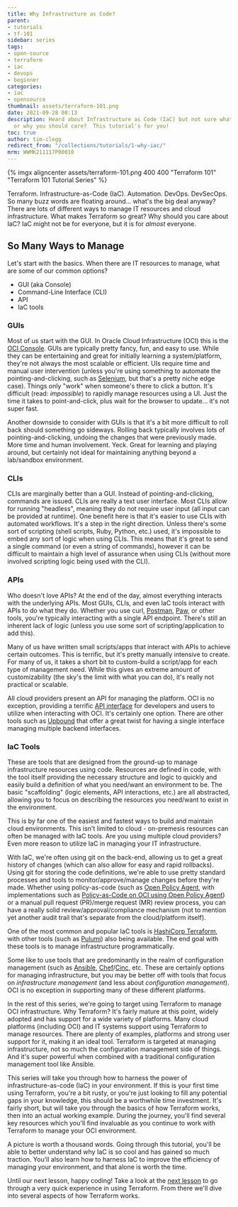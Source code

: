 ```yaml
---
title: Why Infrastructure as Code?
parent:
- tutorials
- tf-101
sidebar: series
tags:
- open-source
- terraform
- iac
- devops
- beginner
categories:
- iac
- opensource
thumbnail: assets/terraform-101.png
date: 2021-09-28 08:13
description: Heard about Infrastructure as Code (IaC) but not sure what it's about
  or why you should care?  This tutorial's for you!
toc: true
author: tim-clegg
redirect_from: "/collections/tutorials/1-why-iac/"
mrm: WWMK211117P00010
---
```

{% imgx aligncenter assets/terraform-101.png 400 400 "Terraform 101" "Terraform 101 Tutorial Series" %}

Terraform.  Infrastructure-as-Code (IaC).  Automation.  DevOps.  DevSecOps.  So many buzz words are floating around... what's the big deal anyway?  There are lots of different ways to manage IT resources and cloud infrastructure.  What makes Terraform so great?  Why should you care about IaC?  IaC might not be for everyone, but it is for *almost* everyone.

## So Many Ways to Manage

Let's start with the basics.  When there are IT resources to manage, what are some of our common options?

* GUI (aka Console)
* Command-Line Interface (CLI)
* API
* IaC tools

### GUIs

Most of us start with the GUI.  In Oracle Cloud Infrastructure (OCI) this is the [OCI Console](https://www.oracle.com/cloud/sign-in.html).  GUIs are typically pretty fancy, fun, and easy to use.  While they can be entertaining and great for initially learning a system/platform, they're not always the most scalable or efficient.  UIs require time and manual user intervention (unless you're using something to automate the pointing-and-clicking, such as [Selenium](https://www.selenium.dev), but that's a pretty niche edge case).  Things only "work" when someone's there to click a button.  It's difficult (read: *impossible*) to rapidly manage resources using a UI.  Just the time it takes to point-and-click, plus wait for the browser to update... it's not super fast.

Another downside to consider with GUIs is that it's a bit more difficult to roll back should something go sideways.  Rolling back typically involves lots of pointing-and-clicking, undoing the changes that were previously made.  More time and human involvement.  Yeck.  Great for learning and playing around, but certainly not ideal for maintaining anything beyond a lab/sandbox environment.

### CLIs

CLIs are marginally better than a GUI.  Instead of pointing-and-clicking, commands are issued.  CLIs are really a text user interface.  Most CLIs allow for running "headless", meaning they do not require user input (all input can be provided at runtime).  One benefit here is that it's easier to use CLIs with automated workflows.  It's a step in the right direction.  Unless there's some sort of scripting (shell scripts, Ruby, Python, etc.) used, it's impossible to embed any sort of logic when using CLIs.  This means that it's great to send a single command (or even a string of commands), however it can be difficult to maintain a high level of assurance when using CLIs (without more involved scripting logic being used with the CLI).

### APIs

Who doesn't love APIs?  At the end of the day, almost everything interacts with the underlying APIs.  Most GUIs, CLIs, and even IaC tools interact with APIs to do what they do.  Whether you use curl, [Postman](https://www.postman.com), [Paw](https://paw.cloud), or other tools, you're typically interacting with a single API endpoint.  There's still an inherent lack of logic (unless you use some sort of scripting/application to add this).

Many of us have written small scripts/apps that interact with APIs to achieve certain outcomes.  This is terrific, but it's pretty manually intensive to create.  For many of us, it takes a short bit to custom-build a script/app for each type of management need.  While this gives an extreme amount of customizability (the sky's the limit with what you can do), it's really not practical or scalable.

All cloud providers present an API for managing the platform.  OCI is no exception, providing a terrific [API interface](https://docs.oracle.com/en-us/iaas/api/) for developers and users to utilize when interacting with OCI.  It's certainly one option.  There are other tools such as [Upbound](https://www.upbound.io) that offer a great twist for having a single interface managing multiple backend interfaces.

### IaC Tools

These are tools that are designed from the ground-up to manage infrastructure resources using code.  Resources are defined in code, with the tool itself providing the necessary structure and logic to quickly and easily build a definition of what you need/want an environment to be.  The basic "scaffolding" (logic elements, API interactions, etc.) are all abstracted, allowing you to focus on describing the resources you need/want to exist in the environment.

This is by far one of the easiest and fastest ways to build and maintain cloud environments.  This isn't limited to cloud - on-premesis resources can often be managed with IaC tools.  Are you using multiple cloud providers?  Even more reason to utilize IaC in managing your IT infrastructure.

With IaC, we're often using git on the back-end, allowing us to get a great history of changes (which can also allow for easy and rapid rollbacks).  Using git for storing the code definitions, we're able to use pretty standard processes and tools to monitor/approve/manage changes before they're made.  Whether using policy-as-code (such as [Open Policy Agent](https://www.openpolicyagent.org), with implementations such as [Policy-as-Code on OCI using Open Policy Agent](https://github.com/oracle-devrel/oci-pac-opa)) or a manual pull request (PR)/merge request (MR) review process, you can have a really solid review/approval/compliance mechanism (not to mention yet another audit trail that's separate from the cloud/platform itself).

One of the most common and popular IaC tools is [HashiCorp Terraform](https://www.terraform.io), with other tools (such as [Pulumi](https://www.pulumi.com)) also being available.  The end goal with these tools is to manage infrastructure programmatically.

Some like to use tools that are predominantly in the realm of configuration management (such as [Ansible](https://www.ansible.com), [Chef](https://www.chef.io)/[Cinc](https://cinc.sh), etc.  These are certainly options for managing infrastructure, but you may be better off with tools that focus on *infrastructure management* (and less about *configuration management*).  OCI is no exception in supporting many of these different platforms.

In the rest of this series, we're going to target using Terraform to manage OCI infrastructure.  Why Terraform?  It's fairly mature at this point, widely adopted and has support for a wide variety of platforms.  Many cloud platforms (including OCI) and IT systems support using Terraform to manage resources.  There are plenty of examples, platforms and strong user support for it, making it an ideal tool.  Terraform is targeted at managing infrastructure, not so much the configuration management side of things.  And it's super powerful when combined with a traditional configuration management tool like Ansible.

This series will take you through how to harness the power of infrastructure-as-code (IaC) in your environment.  If this is your first time using Terraform, you're a bit rusty, or you're just looking to fill any potential gaps in your knowledge, this should be a worthwhile time investment.  It's fairly short, but will take you through the basics of how Terraform works, then into an actual working example.  During the journey, you'll find several key resources which you'll find invaluable as you continue to work with Terraform to manage your OCI environment.

A picture is worth a thousand words.  Going through this tutorial, you'll be able to better understand why IaC is so cool and has gained so much traction.  You'll also learn how to harness IaC to improve the efficiency of managing your environment, and that alone is worth the time.

Until our next lesson, happy coding!  Take a look at the [next lesson](2-experiencing-terraform) to go through a very quick experience in using Terraform.  From there we'll dive into several aspects of how Terraform works.
